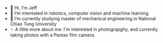 - 👋 Hi, I’m Jeff
- 👀 I’m interested in robotics, computer vision and machine learning.
- 🌱 I’m currently studying master of mechanical engineering in National Chiao Tung University
- ✨ A little more about me: I'm interested in photograpghy, and currently taking photos with a Pentax film camera. 
<!---
yvezz10/yvezz10 is a ✨ special ✨ repository because its `README.md` (this file) appears on your GitHub profile.
You can click the Preview link to take a look at your changes.
--->
